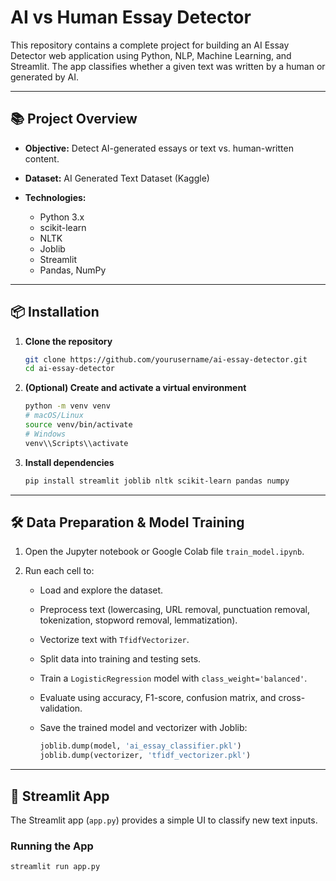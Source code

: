 # AI vs Human Essay Detector

This repository contains a complete project for building an AI Essay Detector web application using Python, NLP, Machine Learning, and Streamlit. The app classifies whether a given text was written by a human or generated by AI.

---

## 📚 Project Overview

* **Objective:** Detect AI-generated essays or text vs. human-written content.
* **Dataset:** AI Generated Text Dataset (Kaggle)
* **Technologies:**

  * Python 3.x
  * scikit-learn
  * NLTK
  * Joblib
  * Streamlit
  * Pandas, NumPy

---

## 📦 Installation

1. **Clone the repository**

   ```bash
   git clone https://github.com/yourusername/ai-essay-detector.git
   cd ai-essay-detector
   ```

2. **(Optional) Create and activate a virtual environment**

   ```bash
   python -m venv venv
   # macOS/Linux
   source venv/bin/activate
   # Windows
   venv\\Scripts\\activate
   ```

3. **Install dependencies**

   ```bash
   pip install streamlit joblib nltk scikit-learn pandas numpy
   ```

---

## 🛠️ Data Preparation & Model Training

1. Open the Jupyter notebook or Google Colab file `train_model.ipynb`.
2. Run each cell to:

   * Load and explore the dataset.
   * Preprocess text (lowercasing, URL removal, punctuation removal, tokenization, stopword removal, lemmatization).
   * Vectorize text with `TfidfVectorizer`.
   * Split data into training and testing sets.
   * Train a `LogisticRegression` model with `class_weight='balanced'`.
   * Evaluate using accuracy, F1-score, confusion matrix, and cross-validation.
   * Save the trained model and vectorizer with Joblib:

     ```python
     joblib.dump(model, 'ai_essay_classifier.pkl')
     joblib.dump(vectorizer, 'tfidf_vectorizer.pkl')
     ```

---

## 🚀 Streamlit App

The Streamlit app (`app.py`) provides a simple UI to classify new text inputs.

### Running the App

```bash
streamlit run app.py
```

